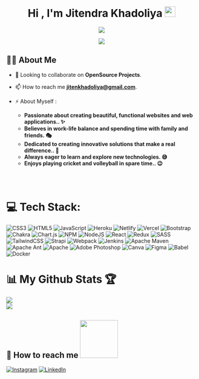 <h1 align="center">Hi , I'm Jitendra Khadoliya <img src="https://media.giphy.com/media/hvRJCLFzcasrR4ia7z/giphy.gif" width="28"></h1>

<p align="center">
  <img src="https://user-images.githubusercontent.com/46050946/154709509-cecdbcc3-20ed-4037-9046-99f7a05d5dbb.gif" />
</p>

<p align="center">
  <a href="https://github.com/DenverCoder1/readme-typing-svg">
    <img src="https://readme-typing-svg.herokuapp.com/?lines=Full-Stack%20developer%20from%20India;1+%2B%20year%20of%20working%20experience;Being%20passionate%20and%20creative&center=true&width=380&height=45">
  </a>
</p>


## 🙋‍♂️ About Me
  - 👯 Looking to collaborate on **OpenSource Projects**.
  - 📫 How to reach me **jitenkhadoliya@gmail.com**.

  - ⚡ About Myself : 
      - **Passionate about creating beautiful, functional websites and web applications.. ✨**
      - **Believes in work-life balance and spending time with family and friends. 🎭**
      - **Dedicated to creating innovative solutions that make a real difference.. 🐼**
      - **Always eager to learn and explore new technologies. 😅**
      - **Enjoys playing cricket and volleyball in spare time.. 😉** 
 <br/>
 <br/>

# 💻 Tech Stack:
![CSS3](https://img.shields.io/badge/css3-%231572B6.svg?style=for-the-badge&logo=css3&logoColor=white) ![HTML5](https://img.shields.io/badge/html5-%23E34F26.svg?style=for-the-badge&logo=html5&logoColor=white) ![JavaScript](https://img.shields.io/badge/javascript-%23323330.svg?style=for-the-badge&logo=javascript&logoColor=%23F7DF1E) ![Heroku](https://img.shields.io/badge/heroku-%23430098.svg?style=for-the-badge&logo=heroku&logoColor=white) ![Netlify](https://img.shields.io/badge/netlify-%23000000.svg?style=for-the-badge&logo=netlify&logoColor=#00C7B7) ![Vercel](https://img.shields.io/badge/vercel-%23000000.svg?style=for-the-badge&logo=vercel&logoColor=white) ![Bootstrap](https://img.shields.io/badge/bootstrap-%23563D7C.svg?style=for-the-badge&logo=bootstrap&logoColor=white) ![Chakra](https://img.shields.io/badge/chakra-%234ED1C5.svg?style=for-the-badge&logo=chakraui&logoColor=white) ![Chart.js](https://img.shields.io/badge/chart.js-F5788D.svg?style=for-the-badge&logo=chart.js&logoColor=white) ![NPM](https://img.shields.io/badge/NPM-%23000000.svg?style=for-the-badge&logo=npm&logoColor=white) ![NodeJS](https://img.shields.io/badge/node.js-6DA55F?style=for-the-badge&logo=node.js&logoColor=white) ![React](https://img.shields.io/badge/react-%2320232a.svg?style=for-the-badge&logo=react&logoColor=%2361DAFB) ![Redux](https://img.shields.io/badge/redux-%23593d88.svg?style=for-the-badge&logo=redux&logoColor=white) ![SASS](https://img.shields.io/badge/SASS-hotpink.svg?style=for-the-badge&logo=SASS&logoColor=white) ![TailwindCSS](https://img.shields.io/badge/tailwindcss-%2338B2AC.svg?style=for-the-badge&logo=tailwind-css&logoColor=white) ![Strapi](https://img.shields.io/badge/strapi-%232E7EEA.svg?style=for-the-badge&logo=strapi&logoColor=white) ![Webpack](https://img.shields.io/badge/webpack-%238DD6F9.svg?style=for-the-badge&logo=webpack&logoColor=black) ![Jenkins](https://img.shields.io/badge/jenkins-%232C5263.svg?style=for-the-badge&logo=jenkins&logoColor=white) ![Apache Maven](https://img.shields.io/badge/Apache%20Maven-C71A36?style=for-the-badge&logo=Apache%20Maven&logoColor=white) ![Apache Ant](https://img.shields.io/badge/Apache%20Ant-A81C7D?style=for-the-badge&logo=Apache%20Ant&logoColor=white) ![Apache](https://img.shields.io/badge/apache-%23D42029.svg?style=for-the-badge&logo=apache&logoColor=white) ![Adobe Photoshop](https://img.shields.io/badge/adobephotoshop-%2331A8FF.svg?style=for-the-badge&logo=adobephotoshop&logoColor=white) ![Canva](https://img.shields.io/badge/Canva-%2300C4CC.svg?style=for-the-badge&logo=Canva&logoColor=white) 	![Figma](https://img.shields.io/badge/figma-%23F24E1E.svg?style=for-the-badge&logo=figma&logoColor=white) ![Babel](https://img.shields.io/badge/Babel-F9DC3e?style=for-the-badge&logo=babel&logoColor=black) ![Docker](https://img.shields.io/badge/docker-%230db7ed.svg?style=for-the-badge&logo=docker&logoColor=white)


# 📊 My Github Stats 🏆
![](https://github-readme-streak-stats.herokuapp.com/?user=jitendraKhadoliya&theme=nightowl&hide_border=false)<br/>
![](https://github-readme-stats.vercel.app/api/top-langs/?username=jitendraKhadoliya&theme=nightowl&hide_border=false&include_all_commits=true&count_private=true&layout=compact)

<h2>
  📮 How to reach me
  <img src='https://raw.githubusercontent.com/ShahriarShafin/ShahriarShafin/main/Assets/handshake.gif' width="100" />
</h2>

[![Instagram](https://img.shields.io/badge/Instagram-%23E4405F.svg?logo=Instagram&logoColor=white)](https://instagram.com/jitendra.khadoliya) [![LinkedIn](https://img.shields.io/badge/LinkedIn-%230077B5.svg?logo=linkedin&logoColor=white)](https://linkedin.com/in/https://www.linkedin.com/in/jitendrakhadoliya)
